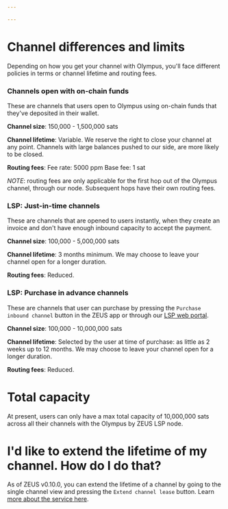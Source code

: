 ```yaml
---

---
```


# Channel differences and limits

Depending on how you get your channel with Olympus, you'll face different policies in terms or channel lifetime and routing fees.

### Channels open with on-chain funds

These are channels that users open to Olympus using on-chain funds that they've deposited in their wallet.

__Channel size__: 150,000 - 1,500,000 sats

__Channel lifetime__: Variable. We reserve the right to close your channel at any point. Channels with large balances pushed to our side, are more likely to be closed.

__Routing fees__:
Fee rate: 5000 ppm
Base fee: 1 sat

*NOTE*: routing fees are only applicable for the first hop out of the Olympus channel, through our node. Subsequent hops have their own routing fees.

### LSP: Just-in-time channels

These are channels that are opened to users instantly, when they create an invoice and don't have enough inbound capacity to accept the payment.

__Channel size__: 100,000 - 5,000,000 sats

__Channel lifetime__: 3 months minimum. We may choose to leave your channel open for a longer duration.

__Routing fees__: Reduced. 

### LSP: Purchase in advance channels

These are channels that user can purchase by pressing the `Purchase inbound channel` button in the ZEUS app or through our [LSP web portal](https://channels.zeuslsp.com/).

__Channel size__: 100,000 - 10,000,000 sats

__Channel lifetime__: Selected by the user at time of purchase: as little as 2 weeks up to 12 months. We may choose to leave your channel open for a longer duration.

__Routing fees__: Reduced.


# Total capacity

At present, users can only have a max total capacity of 10,000,000 sats across all their channels with the Olympus by ZEUS LSP node.


# I'd like to extend the lifetime of my channel. How do I do that?

As of ZEUS v0.10.0, you can extend the lifetime of a channel by going to the single channel view and pressing the `Extend channel lease` button. Learn [more about the service here](/lsp/services/lsps7).